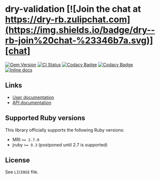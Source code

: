 <!--- this file is synced from dry-rb/template-gem project -->
[gem]: https://rubygems.org/gems/dry-validation
[actions]: https://github.com/dry-rb/dry-validation/actions
[codacy]: https://www.codacy.com/gh/dry-rb/dry-validation
[chat]: https://dry-rb.zulipchat.com
[inchpages]: http://inch-ci.org/github/dry-rb/dry-validation

# dry-validation [![Join the chat at https://dry-rb.zulipchat.com](https://img.shields.io/badge/dry--rb-join%20chat-%23346b7a.svg)][chat]

[![Gem Version](https://badge.fury.io/rb/dry-validation.svg)][gem]
[![CI Status](https://github.com/dry-rb/dry-validation/workflows/ci/badge.svg)][actions]
[![Codacy Badge](https://api.codacy.com/project/badge/Grade/f30e3ff5ec304c55a73868cdbf055c67)][codacy]
[![Codacy Badge](https://api.codacy.com/project/badge/Coverage/f30e3ff5ec304c55a73868cdbf055c67)][codacy]
[![Inline docs](http://inch-ci.org/github/dry-rb/dry-validation.svg?branch=master)][inchpages]

## Links

* [User documentation](https://dry-rb.org/gems/dry-validation)
* [API documentation](http://rubydoc.info/gems/dry-validation)

## Supported Ruby versions

This library officially supports the following Ruby versions:

* MRI `>= 2.7.0`
* jruby `>= 9.3` (postponed until 2.7 is supported)

## License

See `LICENSE` file.
